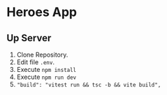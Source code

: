 # Heroes App

## Up Server

1. Clone Repository.
2. Edit file `.env`.
3. Execute `npm install`
4. Execute `npm run dev`
5. `"build": "vitest run && tsc -b && vite build",`